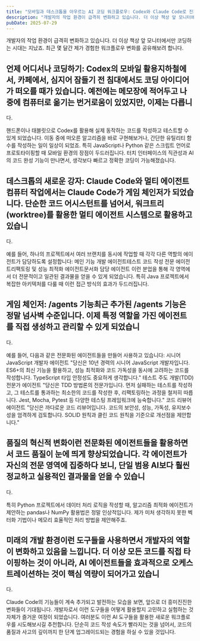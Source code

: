 ```yaml
---
title: "모바일과 데스크톱을 아우르는 AI 코딩 워크플로우: Codex와 Claude Code로 진화하는 개발 환경"
description: "개발자의 작업 환경이 급격히 변화하고 있습니다. 더 이상 책상 앞 모니터에서만 코딩하는 시대는 지났죠. 최근 몇 달간 제가 경험한 워크플로우 변화를 공유해보려 합니다.   언제 어디서나 코딩하기: Codex의 모바일 활용  지하철에서, 카페에서, 심지어 잠들기 전 침대에서도 코딩 아이디..."
pubDate: 2025-07-29
---
```


개발자의 작업 환경이 급격히 변화하고 있습니다. 더 이상 책상 앞 모니터에서만 코딩하는 시대는 지났죠. 최근 몇 달간 제가 경험한 워크플로우 변화를 공유해보려 합니다.

## 언제 어디서나 코딩하기: Codex의 모바일 활용지하철에서, 카페에서, 심지어 잠들기 전 침대에서도 코딩 아이디어가 떠오를 때가 있습니다. 예전에는 메모장에 적어두고 나중에 컴퓨터로 옮기는 번거로움이 있었지만, 이제는 다릅니

다.

핸드폰이나 태블릿으로 Codex를 활용해 실제 동작하는 코드를 작성하고 테스트할 수 있게 되었습니다. 이동 중에 떠오른 알고리즘을 바로 구현해보거나, 간단한 유틸리티 함수를 작성하는 일이 일상이 되었죠.
특히 JavaScript나 Python 같은 스크립트 언어로 프로토타이핑할 때 모바일 환경의 장점이 두드러집니다. 터치 인터페이스의 직관성과 AI의 코드 완성 기능이 만나면서, 생각보다 빠르고 정확한 코딩이 가능해졌습니다.

## 데스크톱의 새로운 강자: Claude Code와 멀티 에이전트컴퓨터 작업에서는 Claude Code가 게임 체인저가 되었습니다. 단순한 코드 어시스턴트를 넘어서, 워크트리(worktree)를 활용한 멀티 에이전트 시스템으로 활용하고 있습니

다.

예를 들어, 하나의 프로젝트에서 여러 브랜치를 동시에 작업할 때 각각 다른 역할의 에이전트가 담당하도록 설정합니다:
메인 기능 개발 에이전트테스트 코드 작성 전문 에이전트리팩토링 및 성능 최적화 에이전트문서화 담당 에이전트
이런 분업을 통해 각 영역에서 더 전문적이고 일관된 결과물을 얻을 수 있게 되었습니다. 특히 Java 프로젝트에서 복잡한 아키텍처를 다룰 때 이런 접근 방식의 효과가 두드러집니다.

## 게임 체인저: /agents 기능최근 추가된 /agents 기능은 정말 넘사벽 수준입니다. 이제 특정 역할을 가진 에이전트를 직접 생성하고 관리할 수 있게 되었습니

다.

예를 들어, 다음과 같은 전문화된 에이전트들을 만들어 사용하고 있습니다:
시니어 JavaScript 개발자 에이전트
"당신은 10년 경력의 시니어 JavaScript 개발자입니다. ES6+의 최신 기능을 활용하고, 성능 최적화와 코드 가독성을 동시에 고려하는 코드를 작성합니다. TypeScript 타입 안정성도 중요하게 생각합니다."
테스트 주도 개발(TDD) 전문가 에이전트
"당신은 TDD 방법론의 전문가입니다. 먼저 실패하는 테스트를 작성하고, 그 테스트를 통과하는 최소한의 코드를 작성한 후, 리팩토링하는 과정을 철저히 따릅니다. Jest, Mocha, Pytest 등 다양한 테스팅 프레임워크에 능숙합니다."
코드 리뷰어 에이전트
"당신은 까다로운 코드 리뷰어입니다. 코드의 보안성, 성능, 가독성, 유지보수성을 엄격하게 검토합니다. SOLID 원칙과 클린 코드 원칙을 기준으로 개선점을 제안합니다."

## 품질의 혁신적 변화이런 전문화된 에이전트들을 활용하면서 코드 품질이 눈에 띄게 향상되었습니다. 각 에이전트가 자신의 전문 영역에 집중하다 보니, 단일 범용 AI보다 훨씬 정교하고 실용적인 결과물을 얻을 수 있습니

다.

특히 Python 프로젝트에서 데이터 처리 로직을 작성할 때, 알고리즘 최적화 에이전트가 제안하는 pandas나 NumPy 활용법은 정말 인상적입니다. 제가 미처 생각하지 못한 벡터화 기법이나 메모리 효율적인 처리 방법을 제안해주죠.

## 미래의 개발 환경이런 도구들을 사용하면서 개발자의 역할이 변화하고 있음을 느낍니다. 더 이상 모든 코드를 직접 타이핑하는 것이 아니라, AI 에이전트들을 효과적으로 오케스트레이션하는 것이 핵심 역량이 되어가고 있습니

다.

Claude Code의 기능들이 계속 추가되고 발전하는 모습을 보면, 앞으로 더 흥미진진한 변화들이 기대됩니다. 개발자로서 이런 도구들을 어떻게 활용할지 고민하고 실험하는 것 자체가 즐거운 여정이 되었습니다.
여러분도 이런 AI 도구들을 활용한 새로운 워크플로우를 시도해보시길 추천합니다. 단순히 코드 작성 속도가 빨라지는 것을 넘어서, 코드의 품질과 사고의 깊이까지 한 단계 업그레이드되는 경험을 하실 수 있을 것입니다.
